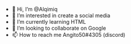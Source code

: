- 👋 Hi, I’m @Alqimiq
- 👀 I’m interested in create a social media
- 🌱 I’m currently learning HTML
- 💞️ I’m looking to collaborate on Google
- 📫 How to reach me Angito50#4305 (discord)

<!---
Alqimiq/Alqimiq is a ✨ special ✨ repository because its `README.md` (this file) appears on your GitHub profile.
You can click the Preview link to take a look at your changes.
--->
